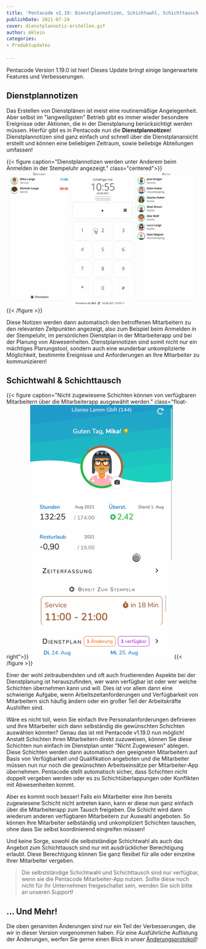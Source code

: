 ```yaml
---
title: 'Pentacode v1.19: Dienstplannotizen, Schichtwahl, Schichttausch'
publishDate: 2021-07-24
cover: dienstplannotiz-erstellen.gif
author: mklein
categories:
- Produktupdates

---
```

Pentacode Version 1.19.0 ist hier! Dieses Update bringt einige langerwartete Features und Verbesserungen.

## Dienstplannotizen

Das Erstellen von Dienstplänen ist meist eine routinemäßige Angelegenheit. Aber selbst im "langweiligsten" Betrieb gibt es immer wieder besondere Ereignisse oder Aktionen, die in der Dienstplanung berücksichtigt werden müssen. Hierfür gibt es in Pentacode nun die **Dienstplannotizen**! Dienstplannotizen sind ganz einfach und schnell über die Dienstplanansicht
erstellt und können eine beliebigen Zeitraum, sowie beliebige Abteilungen umfassen!

{{< figure caption="Dienstplannotizen werden unter Anderem beim Anmelden in der Stempeluhr angezeigt." class="centered">}}
<img src="dienstplannotiz_stempeluhr.gif">
{{< /figure >}}

Diese Notizen werden dann automatisch den betroffenen Mitarbeitern zu den relevanten Zeitpunkten angezeigt, also zum
Beispiel beim Anmelden in der Stempeluhr, im persönlichen Dienstplan in der Mitarbeiterapp und bei der Planung von
Abwesenheiten. Dienstplannotizen sind somit nicht nur ein mächtiges Planungstool, sondern auch eine wunderbar
unkomplizierte Möglichkeit, bestimmte Ereignisse und Anforderungen an Ihre Mitarbeiter zu kommunizieren!

## Schichtwahl & Schichttausch

{{< figure caption="Nicht zugewiesene Schichten können von verfügbaren Mitarbeitern über die Mitarbeiterapp ausgewählt werden." class="float-right">}}
<img src="schichtwahl.gif">
{{< /figure >}}

Einer der wohl zeitraubendsten und oft auch frustierenden Aspekte bei der Dienstplanung ist herauszufinden, wer wann verfügbar ist oder wer welche Schichten übernehmen kann und will. Dies ist vor allem dann eine schwierige Aufgabe, wenn Arbeitszeitanforderungen und Verfügbarkeit von Mitarbeitern sich häufig ändern oder ein großer Teil der Arbeitskräfte Aushilfen sind.

Wäre es nicht toll, wenn Sie einfach Ihre Personalanforderungen definieren und Ihre Mitarbeiter sich dann selbständig die gewünschten Schichten auswählen könnten? Genau das ist mit Pentacode v1.19.0 nun möglich! Anstatt Schichten Ihren Mitarbeitern direkt zuzuweisen, können Sie diese Schichten nun einfach im Dienstplan unter "Nicht Zugewiesen" ablegen. Diese Schichten werden dann automatisch den geeigneten Mitarbeitern auf Basis von Verfügbarkeit und Qualifikation angeboten und die Mitarbeiter müssen nun nur noch die gewünschten Arbeitseinsätze per Mitarbeiter-App übernehmen. Pentacode stellt automatisch sicher, dass Schichten nicht doppelt vergeben werden oder es zu Schichtüberlappungen oder Konflikten mit Abwesenheiten kommt.

Aber es kommt noch besser! Falls ein Mitarbeiter eine ihm bereits zugewiesene Schicht nicht antreten kann, kann er diese nun ganz einfach über die Mitarbeiterapp zum Tausch freigeben. Die Schicht wird dann wiederum anderen verfügbaren Mitarbeitern zur Auswahl angeboten. So können Ihre Mitarbeiter selbständig und unkompliziert Schichten tauschen, ohne dass Sie selbst koordinierend eingreifen müssen!

Und keine Sorge, sowohl die selbstständige Schichtwahl als auch das Angebot zum Schichttausch sind nur mit ausdrücklicher Berechtigung erlaubt. Diese Berechtigung können Sie ganz flexibel für alle oder einzelne Ihrer Mitarbeiter vergeben.

> Die selbstständige Schichtwahl und Schichttausch sind nur verfügbar, wenn sie die Pentacode Mitarbeiter-App nutzen. Sollte diese noch nicht für Ihr Unternehmen freigeschaltet sein, wenden Sie sich bitte an unseren Support!

## ... Und Mehr!

Die oben genannten Änderungen sind nur ein Teil der Verbesserungen, die wir in dieser Version vorgenommen haben. Für
eine Ausführliche Auflistung der Änderungen, werfen Sie gerne einen Blick in unser
[Änderungsprotokoll](/hilfe/aenderungsprotokoll/)!